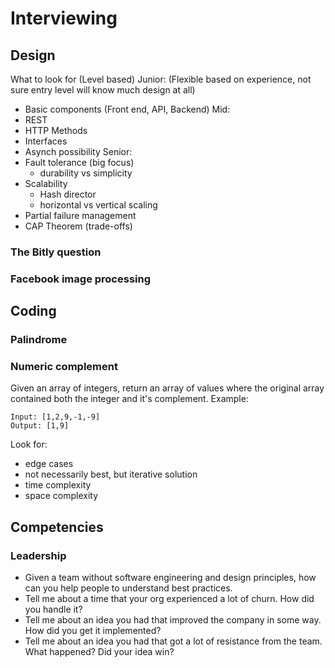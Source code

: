 # Interviewing

## Design
What to look for (Level based)
Junior: (Flexible based on experience, not sure entry level will know much design at all)
- Basic components (Front end, API, Backend) 
Mid:
- REST
- HTTP Methods
- Interfaces
- Asynch possibility
Senior:
- Fault tolerance (big focus)
  - durability vs simplicity
- Scalability
  - Hash director
  - horizontal vs vertical scaling
- Partial failure management
- CAP Theorem (trade-offs)


### The Bitly question

### Facebook image processing

## Coding
### Palindrome

### Numeric complement
Given an array of integers, return an array of values where the original array contained both the integer and it's complement.
Example:
```
Input: [1,2,9,-1,-9]
Output: [1,9]
```
Look for:
- edge cases
- not necessarily best, but iterative solution
- time complexity
- space complexity

## Competencies

### Leadership
- Given a team without software engineering and design principles, how can you help people to understand best practices.
- Tell me about a time that your org experienced a lot of churn. How did you handle it?
- Tell me about an idea you had that improved the company in some way. How did you get it implemented?
- Tell me about an idea you had that got a lot of resistance from the team. What happened? Did your idea win?

